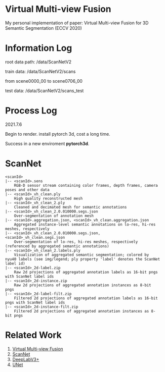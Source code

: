 # Virtual Multi-view Fusion
My personal implementation of paper: Virtual Multi-view Fusion for 3D Semantic Segmentation (ECCV 2020)

# Information Log
root data path: /data/ScanNetV2

train data: /data/ScanNetV2/scans

from scene0000_00 to scene0706_00

test data: /data/ScanNetV2/scans_test


# Process Log
2021.7.6 

Begin to render. install pytorch 3d, cost a long time.

Success in a new enviroment **pytorch3d**.

# ScanNet
```
<scanId>
|-- <scanId>.sens
    RGB-D sensor stream containing color frames, depth frames, camera poses and other data
|-- <scanId>_vh_clean.ply
    High quality reconstructed mesh
|-- <scanId>_vh_clean_2.ply
    Cleaned and decimated mesh for semantic annotations
|-- <scanId>_vh_clean_2.0.010000.segs.json
    Over-segmentation of annotation mesh
|-- <scanId>.aggregation.json, <scanId>_vh_clean.aggregation.json
    Aggregated instance-level semantic annotations on lo-res, hi-res meshes, respectively
|-- <scanId>_vh_clean_2.0.010000.segs.json, <scanId>_vh_clean.segs.json
    Over-segmentation of lo-res, hi-res meshes, respectively (referenced by aggregated semantic annotations)
|-- <scanId>_vh_clean_2.labels.ply
    Visualization of aggregated semantic segmentation; colored by nyu40 labels (see img/legend; ply property 'label' denotes the ScanNet label id)
|-- <scanId>_2d-label.zip
    Raw 2d projections of aggregated annotation labels as 16-bit pngs with ScanNet label ids
|-- <scanId>_2d-instance.zip
    Raw 2d projections of aggregated annotation instances as 8-bit pngs
|-- <scanId>_2d-label-filt.zip
    Filtered 2d projections of aggregated annotation labels as 16-bit pngs with ScanNet label ids
|-- <scanId>_2d-instance-filt.zip
    Filtered 2d projections of aggregated annotation instances as 8-bit pngs
```

# Related Work
1. [Virtual Multi-view Fusion](https://arxiv.org/abs/2007.13138)
2. [ScanNet](https://github.com/ScanNet/ScanNet)
3. [DeepLabV3+](https://github.com/jfzhang95/pytorch-deeplab-xception)
4. [UNet](https://github.com/milesial/Pytorch-UNet)
